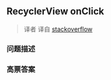 ## RecyclerView onClick

> 译者 译自 [stackoverflow](http://stackoverflow.com/questions/24471109/recyclerview-onclick) 

### 问题描述 

### 高票答案 

